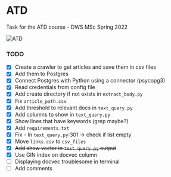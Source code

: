 # ATD
Task for the ATD course - DWS MSc Spring 2022 

![ATD](https://naftemporiki.gr/fu/p/1496776/638/399/0x000000000167f33c/2/megaro-maksimou.jpg)

### TODO

- [X] Create a crawler to get articles and save them in csv files    
- [X] Add them to Postgres
- [X] Connect Postgres with Python using a connector (psycopg3)
- [X] Read credentials from config file
- [X] Add create directory if not exists in `extract_body.py`
- [X] Fix `article_path.csv`
- [X] Add threshold to relevant docs in `text_query.py`
- [X] Add columns to show in `text_query.py`
- [X] Show lines that have keywords (grep maybe?)
- [X] Add `requirements.txt`
- [X] Fix - In `text_query.py`:301 -> check if list empty
- [X] Move `links.csv` to `csv_files`
- [X] ~~Add show vector in `text_query.py` output~~
- [X] Use GIN index on docvec column
- [ ] Displaying docvec troublesome in terminal
- [ ] Add comments